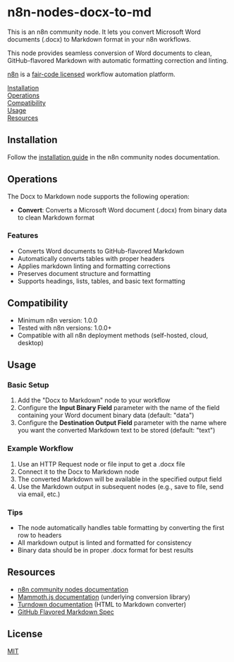 # n8n-nodes-docx-to-md

This is an n8n community node. It lets you convert Microsoft Word documents (.docx) to Markdown format in your n8n workflows.

This node provides seamless conversion of Word documents to clean, GitHub-flavored Markdown with automatic formatting correction and linting.

[n8n](https://n8n.io/) is a [fair-code licensed](https://docs.n8n.io/reference/license/) workflow automation platform.

[Installation](#installation)  
[Operations](#operations)  
[Compatibility](#compatibility)  
[Usage](#usage)  
[Resources](#resources)

## Installation

Follow the [installation guide](https://docs.n8n.io/integrations/community-nodes/installation/) in the n8n community nodes documentation.

## Operations

The Docx to Markdown node supports the following operation:

- **Convert**: Converts a Microsoft Word document (.docx) from binary data to clean Markdown format

### Features

- Converts Word documents to GitHub-flavored Markdown
- Automatically converts tables with proper headers
- Applies markdown linting and formatting corrections
- Preserves document structure and formatting
- Supports headings, lists, tables, and basic text formatting

## Compatibility

- Minimum n8n version: 1.0.0
- Tested with n8n versions: 1.0.0+
- Compatible with all n8n deployment methods (self-hosted, cloud, desktop)

## Usage

### Basic Setup

1. Add the "Docx to Markdown" node to your workflow
2. Configure the **Input Binary Field** parameter with the name of the field containing your Word document binary data (default: "data")
3. Configure the **Destination Output Field** parameter with the name where you want the converted Markdown text to be stored (default: "text")

### Example Workflow

1. Use an HTTP Request node or file input to get a .docx file
2. Connect it to the Docx to Markdown node
3. The converted Markdown will be available in the specified output field
4. Use the Markdown output in subsequent nodes (e.g., save to file, send via email, etc.)

### Tips

- The node automatically handles table formatting by converting the first row to headers
- All markdown output is linted and formatted for consistency
- Binary data should be in proper .docx format for best results

## Resources

- [n8n community nodes documentation](https://docs.n8n.io/integrations/#community-nodes)
- [Mammoth.js documentation](https://github.com/mwilliamson/mammoth.js/) (underlying conversion library)
- [Turndown documentation](https://github.com/mixmark-io/turndown) (HTML to Markdown converter)
- [GitHub Flavored Markdown Spec](https://github.github.com/gfm/)

## License

[MIT](https://github.com/n8n-io/n8n-nodes-starter/blob/master/LICENSE.md)
